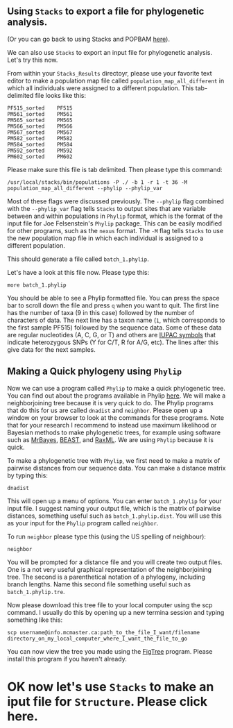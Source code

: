 ## Using `Stacks` to export a file for phylogenetic analysis.

(Or you can go back to using Stacks and POPBAM [here](https://github.com/evansbenj/BIO720/blob/master/5_more_on_Stacks.md)).

We can also use `Stacks` to export an input file for phylogenetic analysis.  Let's try this now.

From within your `Stacks_Results` directoyr, please use your favorite text editor to make a population map file called `population_map_all_different` in which all individuals were assigned to a different population.  This tab-delimited file looks like this:

```
PF515_sorted    PF515
PM561_sorted    PM561
PM565_sorted    PM565
PM566_sorted    PM566
PM567_sorted    PM567
PM582_sorted    PM582
PM584_sorted    PM584
PM592_sorted    PM592
PM602_sorted    PM602
```

Please make sure this file is tab delimited.  Then please type this command:

`/usr/local/stacks/bin/populations -P ./ -b 1 -r 1 -t 36 -M population_map_all_different --phylip --phylip_var`

Most of these flags were discussed previously. The `--phylip` flag combined with the `--phylip_var` flag tells `Stacks` to output sites that are variable between and within populations in `Phylip` format, which is the format of the input file for Joe Felsenstein's `Phylip` package. This can be easily modified for other programs, such as the `nexus` format. The `-M` flag tells `Stacks` to use the new population map file in which each individual is assigned to a different population.

This should generate a file called `batch_1.phylip`.  

Let's have a look at this file now.  Please type this:

`more batch_1.phylip`

You should be able to see a Phylip formatted file. You can press the space bar to scroll down the file and press `q` when you want to quit.  The first line has the number of taxa (9 in this case) followed by the number of characters of data.  The next line has a taxon name (`1`, which corresponds to the first sample PF515) followed by the sequence data.  Some of these data are regular nucleotides (A, C, G, or T) and others are [IUPAC symbols](http://www.bioinformatics.org/sms/iupac.html) that indicate heterozygous SNPs (Y for C/T, R for A/G, etc).  The lines after this give data for the next samples.

## Making a Quick phylogeny using `Phylip`

Now we can use a program called `Phylip` to make a quick phylogenetic tree.  You can find out about the programs available in Phylip [here](http://evolution.genetics.washington.edu/phylip/phylip.html). We will make a neighborjoining tree because it is very quick to do. The Phylip programs that do this for us are called `dnadist` and `neighbor`.  Please open up a window on your browser to look at the commands for these programs.  Note that for your research I recommend to instead use maximum likelihood or Bayesian methods to make phylogenetic trees, for example using software such as [MrBayes](http://mrbayes.sourceforge.net/), [BEAST](http://beast.bio.ed.ac.uk/), and [RaxML](http://sco.h-its.org/exelixis/web/software/raxml/index.html).  We are using `Phylip` because it is quick.

To make a phylogenetic tree with `Phylip`, we first need to make a matrix of pairwise distances from our sequence data.  You can make a distance matrix by typing this:

`dnadist`

This will open up a menu of options.  You can enter `batch_1.phylip` for your input file.  I suggest naming your output file, which is the matrix of pairwise distances, something useful such as `batch_1.phylip.dist`.  You will use this as your input for the `Phylip` program called `neighbor`.

To run `neighbor` please type this (using the US spelling of neighbour):

`neighbor`

You will be prompted for a distance file and you will create two output files.  One is a not very useful graphical representation of the neighborjoining tree.  The second is a parenthetical notation of a phylogeny, including branch lengths.  Name this second file something useful such as `batch_1.phylip.tre`.

Now please download this tree file to your local computer using the scp command. I usually do this by opening up a new termina session and typing something like this:

`scp username@info.mcmaster.ca:path_to_the_file_I_want/filename directory_on_my_local_computer_where_I_want_the_file_to_go`

You can now view the tree you made using the [FigTree](http://tree.bio.ed.ac.uk/software/figtree/) program. Please install this program if you haven't already.

# OK now let's use `Stacks` to make an iput file for `Structure`.  Please click here.

